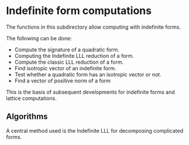 Indefinite form computations
============================

The functions in this subdirectory allow computing with indefinite forms.

The following can be done:
  * Compute the signature of a quadratic form.
  * Computing the Indefinite LLL reduction of a form.
  * Compute the classic LLL reduction of a form.
  * Find isotropic vector of an indefinite form.
  * Test whether a quadratic form has an isotropic vector or not.
  * Find a vector of positive norm of a form

This is the basis of subsequent developments for indefinite forms
and lattice computations.

Algorithms
----------

A central method used is the Indefinite LLL for decomposing complicated forms.
